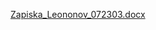 [Zapiska_Leononov_072303.docx](https://github.com/DaniilTheF/K-_SAiPIS/files/10948047/Zapiska_Leononov_072303.docx)
